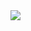 <img src="https://user-images.githubusercontent.com/52107131/112373408-eff40900-8d06-11eb-86f7-a4893a8344c3.jpg">
